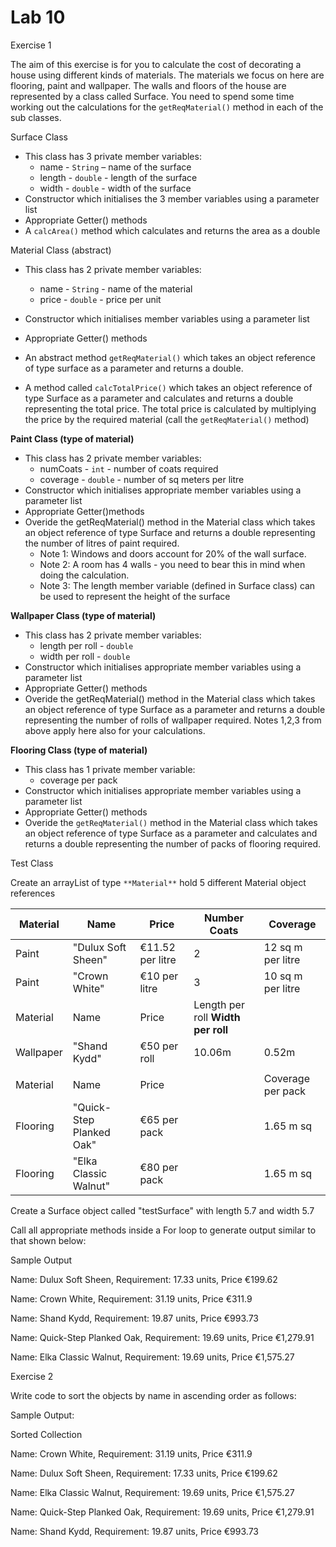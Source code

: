 # Lab 10

Exercise 1

The aim of this exercise is for you to calculate the cost of decorating a house using different kinds of materials. The materials we focus on here are flooring, paint and wallpaper. The walls and floors of the house are represented by a class called Surface. You need to spend some time working out the calculations for the ```getReqMaterial()``` method in each of the sub classes.



Surface Class

- This class has 3 private member variables:
  - name - ```String``` – name of the surface
  - length - ```double``` - length of the surface
  - width - ```double``` - width of the surface
- Constructor which initialises the 3 member variables using a parameter list
- Appropriate Getter() methods
- A ```calcArea()``` method which calculates and returns the area as a double

Material Class (abstract)

- This class has 2 private member variables:
  - name - ```String``` - name of the material
  - price - ```double``` - price per unit

- Constructor which initialises member variables using a parameter list
- Appropriate Getter() methods
- An abstract method ```getReqMaterial()``` which takes an object reference of type surface as a parameter and returns a double.
- A method called ```calcTotalPrice()``` which takes an object reference of type Surface as a parameter and calculates and returns a double representing the total price. The total price is calculated by multiplying the price by the required material (call the ```getReqMaterial()``` method)



**Paint Class (type of material)**

- This class has 2 private member variables:
  - numCoats - ```int``` - number of coats required
  - coverage - ```double``` - number of sq meters per litre
- Constructor which initialises appropriate member variables using a parameter list
- Appropriate Getter()methods
- Overide the getReqMaterial() method in the Material class which takes an object reference of type Surface  and returns a double representing the number of litres of paint required.
  - Note 1: Windows and doors account for 20% of the wall surface.
  - Note 2: A room has 4 walls - you need to bear this in mind when doing the calculation.
  - Note 3: The length member variable (defined in Surface class) can be used to represent the height of the surface

**Wallpaper Class (type of material)**

- This class has 2 private member variables:
  - length per roll - ```double```
  - width per roll - ```double```
- Constructor which initialises appropriate member variables using a parameter list
- Appropriate Getter() methods
- Overide the getReqMaterial() method in the Material class which takes an object reference of type Surface as a parameter and returns a double representing the number of rolls of wallpaper required. Notes 1,2,3 from above apply here also for your calculations.

**Flooring Class (type of material)**

- This class has 1 private member variable:
  - coverage per pack
- Constructor which initialises appropriate member variables using a parameter list
- Appropriate Getter() methods
- Overide the ```getReqMaterial()``` method in the Material class which takes an object reference of type Surface as a parameter and calculates and returns a double representing the number of packs of flooring required.



Test Class

Create an arrayList of type ```**Material**``` hold 5 different Material object references



| Material | Name | Price | Number Coats | Coverage |
| --- | --- | --- | --- | --- |
| Paint | &quot;Dulux Soft Sheen&quot; | €11.52 per litre | 2 | 12 sq m per litre |
| Paint | &quot;Crown White&quot; | €10 per litre | 3 | 10 sq m per litre |
| Material | Name | Price | Length per roll **Width per roll** |   |
| Wallpaper | &quot;Shand Kydd&quot; | €50 per roll | 10.06m | 0.52m |
|   |   |   |   |   |
| Material | Name | Price |   | Coverage per pack |
| Flooring | &quot;Quick-Step Planked Oak&quot; | €65 per pack |   | 1.65 m sq |
| Flooring | &quot;Elka Classic Walnut&quot; | €80 per pack |   | 1.65 m sq |

Create a Surface object called &quot;testSurface&quot; with length 5.7 and width 5.7

Call all appropriate methods inside a For loop to generate output similar to that shown below:



Sample Output

Name: Dulux Soft Sheen, Requirement: 17.33 units, Price €199.62

Name: Crown White, Requirement: 31.19 units, Price €311.9

Name: Shand Kydd, Requirement: 19.87 units, Price €993.73

Name: Quick-Step Planked Oak, Requirement: 19.69 units, Price €1,279.91

Name: Elka Classic Walnut, Requirement: 19.69 units, Price €1,575.27

Exercise 2

Write code to sort the objects by name in ascending order as follows:

Sample Output:

Sorted Collection

Name: Crown White, Requirement: 31.19 units, Price €311.9

Name: Dulux Soft Sheen, Requirement: 17.33 units, Price €199.62

Name: Elka Classic Walnut, Requirement: 19.69 units, Price €1,575.27

Name: Quick-Step Planked Oak, Requirement: 19.69 units, Price €1,279.91

Name: Shand Kydd, Requirement: 19.87 units, Price €993.73
